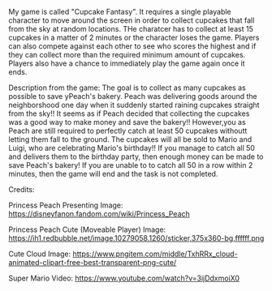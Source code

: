 My game is called "Cupcake Fantasy". It requires a single playable character to move around the screen in order to collect cupcakes that fall from the sky at random locations. THe charatcer has to collect at least 15 cupcakes in a matter of 2 minutes or the character loses the game. Players can also compete against each other to see who scores the highest and if they can collect more than the required minimum amount of cupcakes. Players also have a chance to immediately play the game again once it ends.

Description from the game: The goal is to collect as many cupcakes as possible to save yPeach's bakery. Peach was delivering goods around the neighborshood one day when it suddenly started raining cupcakes straight from the sky!! It seems as if Peach decided that collecting the cupcakes was a good way to make money and save the bakery!! However,you as Peach are still required to perfectly catch at least 50 cupcakes withoutt letting them fall to the ground. The cupcakes will all be sold to Mario and Luigi, who are celebrating Mario's birthday!! If you manage to catch all 50 and delivers them to the birthday party, then enough money can be made to save Peach's bakery! If you are unable to to catch all 50 in a row within 2 minutes, then the game will end and the task is not completed.


Credits:

Princess Peach Presenting Image: https://disneyfanon.fandom.com/wiki/Princess_Peach

Princess Peach Cute (Moveable Player) Image: https://ih1.redbubble.net/image.10279058.1260/sticker,375x360-bg,ffffff.png

Cute Cloud Image: https://www.pngitem.com/middle/TxhRRx_cloud-animated-clipart-free-best-transparent-png-cute/

Super Mario Video: https://www.youtube.com/watch?v=3ijDdxmoiX0


